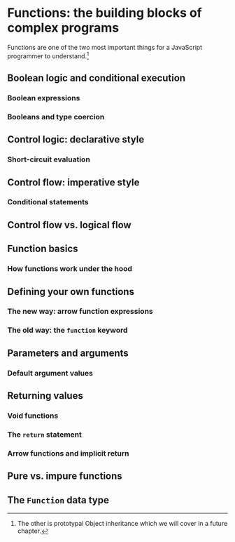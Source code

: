 # Functions: the building blocks of complex programs

Functions are one of the two most important things for a JavaScript programmer to understand.[^1]

## Boolean logic and conditional execution

### Boolean expressions

### Booleans and type coercion

## Control logic: declarative style

### Short-circuit evaluation

## Control flow: imperative style

### Conditional statements

## Control flow vs. logical flow

## Function basics

### How functions work under the hood

## Defining your own functions

### The new way: arrow function expressions

### The old way: the `function` keyword

## Parameters and arguments

### Default argument values

## Returning values

### Void functions

### The `return` statement

### Arrow functions and implicit return

## Pure vs. impure functions

## The `Function` data type

[^1]: The other is prototypal Object inheritance which we will cover in a future chapter.
